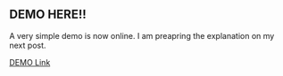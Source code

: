## DEMO HERE!! 
A very simple demo is now online. I am preapring the explanation on my next post.

[DEMO Link](http://www.codellage.com "DEMO Link")